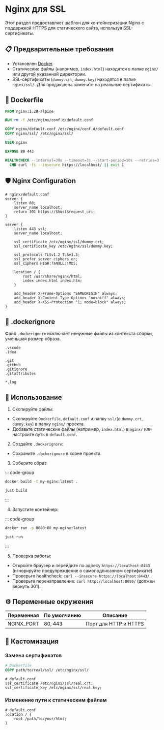 # Nginx для SSL

Этот раздел предоставляет шаблон для контейнеризации Nginx с поддержкой HTTPS для статического сайта, используя SSL-сертификаты.

## 📋 Предварительные требования

- Установлен [Docker](https://www.docker.com/get-started).
- Статические файлы (например, `index.html`) находятся в папке `nginx/` или другой указанной директории.
- SSL-сертификаты (`dummy.crt`, `dummy.key`) находятся в папке `nginx/ssl/`. Для продакшена замените на реальные сертификаты.

## 🐳 Dockerfile

```Dockerfile
FROM nginx:1.28-alpine

RUN rm -f /etc/nginx/conf.d/default.conf

COPY nginx/default.conf /etc/nginx/conf.d/default.conf
COPY nginx/ssl/ /etc/nginx/ssl/

USER nginx

EXPOSE 80 443

HEALTHCHECK --interval=30s --timeout=3s --start-period=10s --retries=3 \
  CMD curl -fs --insecure https://localhost/ || exit 1
```

## 🛡️ Nginx Configuration

```nginx
# nginx/default.conf
server {
    listen 80;
    server_name localhost;
    return 301 https://$host$request_uri;
}

server {
    listen 443 ssl;
    server_name localhost;

    ssl_certificate /etc/nginx/ssl/dummy.crt;
    ssl_certificate_key /etc/nginx/ssl/dummy.key;

    ssl_protocols TLSv1.2 TLSv1.3;
    ssl_prefer_server_ciphers on;
    ssl_ciphers HIGH:!aNULL:!MD5;

    location / {
        root /usr/share/nginx/html;
        index index.html index.htm;
    }

    add_header X-Frame-Options "SAMEORIGIN" always;
    add_header X-Content-Type-Options "nosniff" always;
    add_header X-XSS-Protection "1; mode=block" always;
}
```

## 🚫 .dockerignore

Файл `.dockerignore` исключает ненужные файлы из контекста сборки, уменьшая размер образа.

```dockerignore
.vscode
.idea

.git
.github
.gitignore
.gitattributes

*.log
```

## 🚀 Использование

1. Скопируйте файлы:

- Скопируйте `Dockerfile`, `default.conf` и папку `ssl/`(с `dummy.crt`, `dummy.key`) в папку `nginx/` проекта.
- Добавьте статические файлы (например, `index.html`) в `nginx/` или настройте путь в `default.conf`.

2. Создайте `.dockerignore`:

- Сохраните `.dockerignore` в корне проекта.

3. Соберите образ:

::: code-group

```bash [bash]
docker build -t my-nginx:latest .
```

```bash [just]
just build
```

:::

4. Запустите контейнер:

::: code-group

```bash [bash]
docker run -p 8080:80 my-nginx:latest
```

```bash [just]
just run
```

:::

5. Проверка работы:

- Откройте браузер и перейдите по адресу `https://localhost:8443` (игнорируйте предупреждение о самоподписанном сертификате).
- Проверьте healthcheck: `curl --insecure https://localhost:8443/`.
- Проверьте перенаправление: `curl http://localhost:8080/` (должен вернуть 301).

## ⚙️ Переменные окружения

| Переменная | По умолчанию | Описание              |
| ---------- | ------------ | --------------------- |
| NGINX_PORT | 80, 443      | Порт для HTTP и HTTPS |

## 🔧 Кастомизация

### Замена сертификатов

```Dockerfile
# Dockerfile
COPY path/to/real/ssl/ /etc/nginx/ssl/
```

```nginx
# default.conf
ssl_certificate /etc/nginx/ssl/real.crt;
ssl_certificate_key /etc/nginx/ssl/real.key;
```

### Изменение пути к статическим файлам

```nginx
# default.conf
location / {
    root /path/to/your/html;
}
```
